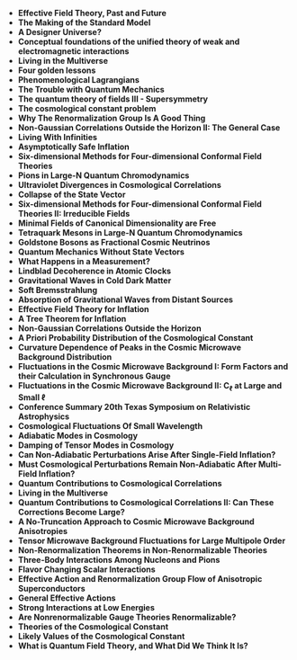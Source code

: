 <ul>
                                <li><b><a target="_blank" href="https://github.com/manjunath5496/Steven-Weinberg-Publications/blob/master/swb(1).pdf" style="text-decoration:none;">Effective Field Theory, Past and Future </a></b></li>
  
<li><b><a target="_blank" href="https://github.com/manjunath5496/Steven-Weinberg-Publications/blob/master/swb(2).pdf" style="text-decoration:none;">The Making of the Standard Model</a></b></li>  
  
<li><b><a target="_blank" href="https://github.com/manjunath5496/Steven-Weinberg-Publications/blob/master/swb(3).pdf" style="text-decoration:none;">A Designer Universe?</a></b></li>
                               
 <li><b><a target="_blank" href="https://github.com/manjunath5496/Steven-Weinberg-Publications/blob/master/swb(4).pdf" style="text-decoration:none;">Conceptual foundations of the unified theory of weak and electromagnetic interactions</a></b></li>                              
<li><b><a target="_blank" href="https://github.com/manjunath5496/Steven-Weinberg-Publications/blob/master/swb(5).pdf" style="text-decoration:none;">Living in the Multiverse</a></b></li>
                                <li><b><a target="_blank" href="https://github.com/manjunath5496/Steven-Weinberg-Publications/blob/master/swb(6).pdf" style="text-decoration:none;">Four golden lessons </a></b></li>
                <li><b><a target="_blank" href="https://github.com/manjunath5496/Steven-Weinberg-Publications/blob/master/swb(7).pdf" style="text-decoration:none;">Phenomenological Lagrangians </a></b></li>                                
                                
<li><b><a target="_blank" href="https://github.com/manjunath5496/Steven-Weinberg-Publications/blob/master/swb(8).pdf" style="text-decoration:none;">The Trouble with Quantum Mechanics</a></b></li>

<li><b><a target="_blank" href="https://github.com/manjunath5496/Steven-Weinberg-Publications/blob/master/swb(9).pdf" style="text-decoration:none;">The quantum theory of fields III - Supersymmetry </a></b></li>                                
                                
<li><b><a target="_blank" href="https://github.com/manjunath5496/Steven-Weinberg-Publications/blob/master/swb(10).pdf" style="text-decoration:none;">The cosmological constant problem</a></b></li>

<li><b><a target="_blank" href="https://github.com/manjunath5496/Steven-Weinberg-Publications/blob/master/swb(11).pdf" style="text-decoration:none;">Why The Renormalization Group Is A Good Thing </a></b></li>                                
                                
<li><b><a target="_blank" href="https://github.com/manjunath5496/Steven-Weinberg-Publications/blob/master/swb(12).pdf" style="text-decoration:none;">Non-Gaussian Correlations Outside the Horizon II: The General Case</a></b></li>
  
<li><b><a target="_blank" href="https://github.com/manjunath5496/Steven-Weinberg-Publications/blob/master/swb(13).pdf" style="text-decoration:none;">Living With Infinities</a></b></li>  
  
<li><b><a target="_blank" href="https://github.com/manjunath5496/Steven-Weinberg-Publications/blob/master/swb(14).pdf" style="text-decoration:none;">Asymptotically Safe Inflation</a></b></li>
                               
 <li><b><a target="_blank" href="https://github.com/manjunath5496/Steven-Weinberg-Publications/blob/master/swb(15).pdf" style="text-decoration:none;">Six-dimensional Methods for Four-dimensional Conformal Field Theories</a></b></li>                              
<li><b><a target="_blank" href="https://github.com/manjunath5496/Steven-Weinberg-Publications/blob/master/swb(16).pdf" style="text-decoration:none;">Pions in Large-N Quantum Chromodynamics</a></b></li>
                                <li><b><a target="_blank" href="https://github.com/manjunath5496/Steven-Weinberg-Publications/blob/master/swb(17).pdf" style="text-decoration:none;">Ultraviolet Divergences in Cosmological Correlations </a></b></li>
                <li><b><a target="_blank" href="https://github.com/manjunath5496/Steven-Weinberg-Publications/blob/master/swb(18).pdf" style="text-decoration:none;">Collapse of the State Vector </a></b></li>                                
                                
<li><b><a target="_blank" href="https://github.com/manjunath5496/Steven-Weinberg-Publications/blob/master/swb(19).pdf" style="text-decoration:none;">Six-dimensional Methods for Four-dimensional Conformal Field Theories II: Irreducible Fields</a></b></li>

<li><b><a target="_blank" href="https://github.com/manjunath5496/Steven-Weinberg-Publications/blob/master/swb(20).pdf" style="text-decoration:none;">Minimal Fields of Canonical Dimensionality are Free</a></b></li>                                
                                
<li><b><a target="_blank" href="https://github.com/manjunath5496/Steven-Weinberg-Publications/blob/master/swb(21).pdf" style="text-decoration:none;">Tetraquark Mesons in Large-N Quantum Chromodynamics</a></b></li>

<li><b><a target="_blank" href="https://github.com/manjunath5496/Steven-Weinberg-Publications/blob/master/swb(22).pdf" style="text-decoration:none;">Goldstone Bosons as Fractional Cosmic Neutrinos </a></b></li> 

<li><b><a target="_blank" href="https://github.com/manjunath5496/Steven-Weinberg-Publications/blob/master/swb(23).pdf" style="text-decoration:none;">Quantum Mechanics Without State Vectors</a></b></li>

<li><b><a target="_blank" href="https://github.com/manjunath5496/Steven-Weinberg-Publications/blob/master/swb(24).pdf" style="text-decoration:none;">What Happens in a Measurement?</a></b></li>                                
                                
<li><b><a target="_blank" href="https://github.com/manjunath5496/Steven-Weinberg-Publications/blob/master/swb(25).pdf" style="text-decoration:none;">Lindblad Decoherence in Atomic Clocks</a></b></li>

<li><b><a target="_blank" href="https://github.com/manjunath5496/Steven-Weinberg-Publications/blob/master/swb(26).pdf" style="text-decoration:none;">Gravitational Waves in Cold Dark Matter </a></b></li> 

<li><b><a target="_blank" href="https://github.com/manjunath5496/Steven-Weinberg-Publications/blob/master/swb(27).pdf" style="text-decoration:none;">Soft Bremsstrahlung</a></b></li>

<li><b><a target="_blank" href="https://github.com/manjunath5496/Steven-Weinberg-Publications/blob/master/swb(28).pdf" style="text-decoration:none;">Absorption of Gravitational Waves from Distant Sources</a></b></li> 


<li><b><a target="_blank" href="https://github.com/manjunath5496/Steven-Weinberg-Publications/blob/master/swb(29).pdf" style="text-decoration:none;">Effective Field Theory for Inflation</a></b></li>

<li><b><a target="_blank" href="https://github.com/manjunath5496/Steven-Weinberg-Publications/blob/master/swb(30).pdf" style="text-decoration:none;">A Tree Theorem for Inflation </a></b></li> 

<li><b><a target="_blank" href="https://github.com/manjunath5496/Steven-Weinberg-Publications/blob/master/swb(31).pdf" style="text-decoration:none;">Non-Gaussian Correlations Outside the Horizon</a></b></li>

<li><b><a target="_blank" href="https://github.com/manjunath5496/Steven-Weinberg-Publications/blob/master/swb(32).pdf" style="text-decoration:none;">A Priori Probability Distribution of the Cosmological Constant</a></b></li>                                
                                
<li><b><a target="_blank" href="https://github.com/manjunath5496/Steven-Weinberg-Publications/blob/master/swb(33).pdf" style="text-decoration:none;">Curvature Dependence of Peaks in the Cosmic Microwave Background Distribution</a></b></li>

<li><b><a target="_blank" href="https://github.com/manjunath5496/Steven-Weinberg-Publications/blob/master/swb(34).pdf" style="text-decoration:none;">Fluctuations in the Cosmic Microwave Background I: Form Factors and their Calculation in Synchronous Gauge </a></b></li> 

<li><b><a target="_blank" href="https://github.com/manjunath5496/Steven-Weinberg-Publications/blob/master/swb(35).pdf" style="text-decoration:none;">Fluctuations in the Cosmic Microwave Background II: C<sub>ℓ</sub> at Large and Small ℓ</a></b></li>

<li><b><a target="_blank" href="https://github.com/manjunath5496/Steven-Weinberg-Publications/blob/master/swb(36).pdf" style="text-decoration:none;">Conference Summary 20th Texas Symposium on Relativistic Astrophysics</a></b></li> 

<li><b><a target="_blank" href="https://github.com/manjunath5496/Steven-Weinberg-Publications/blob/master/swb(37).pdf" style="text-decoration:none;">Cosmological Fluctuations Of Small Wavelength</a></b></li>

<li><b><a target="_blank" href="https://github.com/manjunath5496/Steven-Weinberg-Publications/blob/master/swb(38).pdf" style="text-decoration:none;">Adiabatic Modes in Cosmology</a></b></li> 

<li><b><a target="_blank" href="https://github.com/manjunath5496/Steven-Weinberg-Publications/blob/master/swb(39).pdf" style="text-decoration:none;">Damping of Tensor Modes in Cosmology</a></b></li>

<li><b><a target="_blank" href="https://github.com/manjunath5496/Steven-Weinberg-Publications/blob/master/swb(40).pdf" style="text-decoration:none;">Can Non-Adiabatic Perturbations Arise After Single-Field Inflation?</a></b></li> 



<li><b><a target="_blank" href="https://github.com/manjunath5496/Steven-Weinberg-Publications/blob/master/swb(41).pdf" style="text-decoration:none;">Must Cosmological Perturbations Remain Non-Adiabatic After Multi-Field Inflation?</a></b></li>

<li><b><a target="_blank" href="https://github.com/manjunath5496/Steven-Weinberg-Publications/blob/master/swb(42).pdf" style="text-decoration:none;">Quantum Contributions to Cosmological Correlations</a></b></li>                                
                                
<li><b><a target="_blank" href="https://github.com/manjunath5496/Steven-Weinberg-Publications/blob/master/swb(43).pdf" style="text-decoration:none;">Living in the Multiverse</a></b></li>

<li><b><a target="_blank" href="https://github.com/manjunath5496/Steven-Weinberg-Publications/blob/master/swb(44).pdf" style="text-decoration:none;">Quantum Contributions to Cosmological Correlations II: Can These Corrections Become Large? </a></b></li> 

<li><b><a target="_blank" href="https://github.com/manjunath5496/Steven-Weinberg-Publications/blob/master/swb(45).pdf" style="text-decoration:none;">A No-Truncation Approach to Cosmic Microwave Background Anisotropies</a></b></li>

<li><b><a target="_blank" href="https://github.com/manjunath5496/Steven-Weinberg-Publications/blob/master/swb(46).pdf" style="text-decoration:none;">Tensor Microwave Background Fluctuations for Large Multipole Order</a></b></li> 

<li><b><a target="_blank" href="https://github.com/manjunath5496/Steven-Weinberg-Publications/blob/master/swb(47).pdf" style="text-decoration:none;">Non-Renormalization Theorems in Non-Renormalizable Theories</a></b></li>



<li><b><a target="_blank" href="https://github.com/manjunath5496/Steven-Weinberg-Publications/blob/master/swb(49).pdf" style="text-decoration:none;">Three-Body Interactions Among Nucleons and Pions</a></b></li> 



<li><b><a target="_blank" href="https://github.com/manjunath5496/Steven-Weinberg-Publications/blob/master/swb(50).pdf" style="text-decoration:none;">Flavor Changing Scalar Interactions</a></b></li>

<li><b><a target="_blank" href="https://github.com/manjunath5496/Steven-Weinberg-Publications/blob/master/swb(51).pdf" style="text-decoration:none;">Effective Action and Renormalization Group Flow of Anisotropic Superconductors</a></b></li>                                
                                
<li><b><a target="_blank" href="https://github.com/manjunath5496/Steven-Weinberg-Publications/blob/master/swb(52).pdf" style="text-decoration:none;">General Effective Actions</a></b></li>

<li><b><a target="_blank" href="https://github.com/manjunath5496/Steven-Weinberg-Publications/blob/master/swb(53).pdf" style="text-decoration:none;">Strong Interactions at Low Energies </a></b></li> 

<li><b><a target="_blank" href="https://github.com/manjunath5496/Steven-Weinberg-Publications/blob/master/swb(54).pdf" style="text-decoration:none;">Are Nonrenormalizable Gauge Theories Renormalizable?</a></b></li>

<li><b><a target="_blank" href="https://github.com/manjunath5496/Steven-Weinberg-Publications/blob/master/swb(55).pdf" style="text-decoration:none;">Theories of the Cosmological Constant</a></b></li> 

<li><b><a target="_blank" href="https://github.com/manjunath5496/Steven-Weinberg-Publications/blob/master/swb(56).pdf" style="text-decoration:none;">Likely Values of the Cosmological Constant</a></b></li>

<li><b><a target="_blank" href="https://github.com/manjunath5496/Steven-Weinberg-Publications/blob/master/swb(57).pdf" style="text-decoration:none;">What is Quantum Field Theory, and What Did We Think It Is?</a></b></li>







</ul>  

